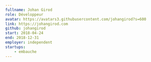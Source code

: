 ```yaml
---
fullname: Johan Girod
role: Développeur
avatar: https://avatars3.githubusercontent.com/johangirod?s=600
link: https://johangirod.com
github: johangirod
start: 2018-04-24
end: 2018-12-31
employer: independent
startups:
    - embauche
---
```

